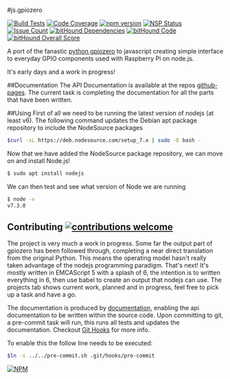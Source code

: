 #js.gpiozero

[![Build Tests](https://travis-ci.org/i-am-digital/js-gpiozero.svg?branch=master)](https://travis-ci.org/i-am-digital/js-gpiozero) [![Code Coverage](https://codecov.io/gh/i-am-digital/js-gpiozero/branch/master/graph/badge.svg)](https://codecov.io/gh/i-am-digital/js-gpiozero) [![npm version](https://badge.fury.io/js/js-gpiozero.svg)](https://badge.fury.io/js/js-gpiozero) [![NSP Status](https://nodesecurity.io/orgs/iamdigital/projects/4bd73f7b-9fb7-43b8-823e-49064af553e4/badge)](https://nodesecurity.io/orgs/iamdigital/projects/4bd73f7b-9fb7-43b8-823e-49064af553e4) [![Issue Count](https://codeclimate.com/github/i-am-digital/js-gpiozero/badges/issue_count.svg)](https://codeclimate.com/github/i-am-digital/js-gpiozero) [![bitHound Dependencies](https://www.bithound.io/github/i-am-digital/js-gpiozero/badges/dependencies.svg)](https://www.bithound.io/github/i-am-digital/js-gpiozero/master/dependencies/npm) [![bitHound Code](https://www.bithound.io/github/i-am-digital/js-gpiozero/badges/code.svg)](https://www.bithound.io/github/i-am-digital/js-gpiozero) [![bitHound Overall Score](https://www.bithound.io/github/i-am-digital/js-gpiozero/badges/score.svg)](https://www.bithound.io/github/i-am-digital/js-gpiozero)

A port of the fanastic [python gpiozero](https://github.com/RPi-Distro/python-gpiozero) to javascript creating simple interface to everyday GPIO components used with Raspberry Pi on node.js.

It's early days and a work in progress!

##Documentation
The API Documentation is available at the repos [github-pages](https://i-am-digital.github.io/js-gpiozero/).  The current task is completing the documentation for all the parts that have been written.

##Using
First of all we need to be running the latest version of nodejs (at least v6). The following command updates the Debian apt package repository to include the NodeSource packages

```bash
$curl -sL https://deb.nodesource.com/setup_7.x | sudo -E bash -
```
 
Now that we have added the NodeSource package repository, we can move on and install Node.js!

```bash
$ sudo apt install nodejs
```

We can then test and see what version of Node we are running

```bash
$ node -v
v7.3.0

```

## Contributing [![contributions welcome](https://img.shields.io/badge/contributions-welcome-brightgreen.svg?style=flat)](https://github.com/i-am-digital/js-gpiozero/issues)

The project is very much a work in progress. Some far the output part of gpiozero has been followed through, completing a near direct translation from the original Python. This means the operating model hasn't really taken advantage of the nodejs programming paradigm.  That's next! It's mostly written in EMCAScript 5 with a splash of 6, the intention is to written everything in 6, then use babel to create an output that nodejs can use. The projects tab shows current work, planned and in progress, feel free to pick up a task and have a go.

The documentation is produced by [documentation](https://www.npmjs.com/package/documentation), enabling the api documentation to be written within the source code.  Upon committing to git, a pre-commit task will run, this runs all tests and updates the documentation. Checkout [Git Hooks](https://www.atlassian.com/git/tutorials/git-hooks/local-hooks) for more info.

To enable this the follow line needs to be executed:

```bash
$ln -s ../../pre-commit.sh .git/hooks/pre-commit
```

[![NPM](https://nodei.co/npm/js-gpiozero.png?downloads=true&downloadRank=true&stars=true)](https://nodei.co/npm/js-gpiozero/)

